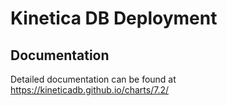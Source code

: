 
# Kinetica DB Deployment 

## Documentation

Detailed documentation can be found at https://kineticadb.github.io/charts/7.2/

